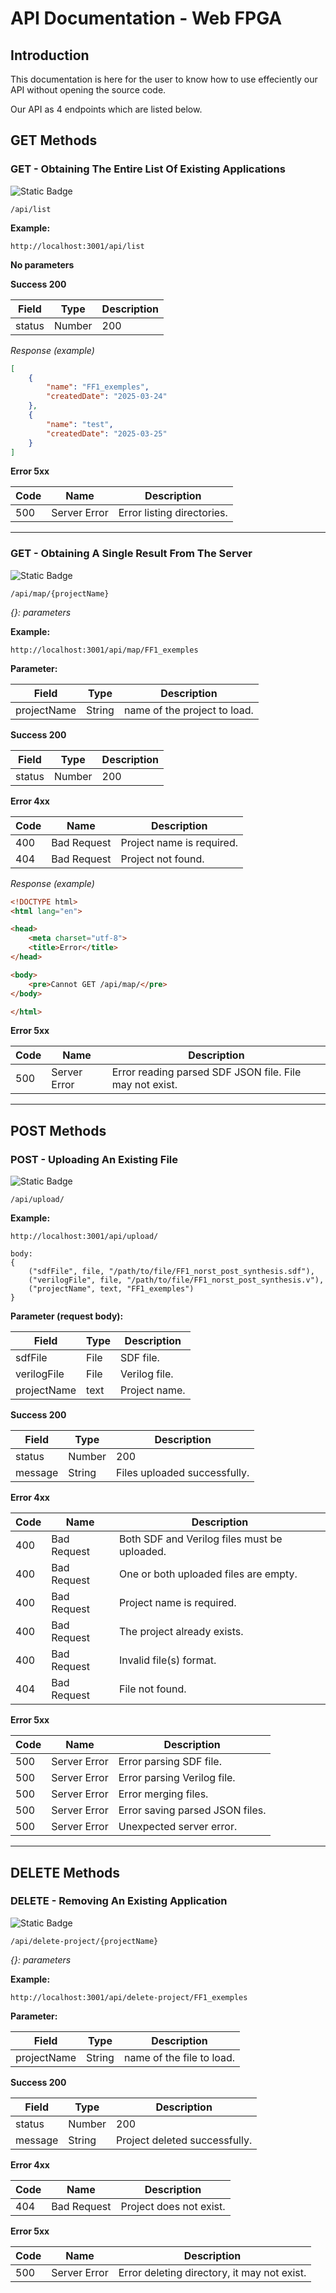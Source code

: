 # API Documentation - Web FPGA

## Introduction

This documentation is here for the user to know how to use effeciently our API without opening the source code.

Our API as 4 endpoints which are listed below.

## GET Methods

### GET - Obtaining The Entire List Of Existing Applications

![Static Badge](https://img.shields.io/badge/GET-darkgreen)

```URL
/api/list
```

**Example:**

```
http://localhost:3001/api/list
```

**No parameters**

**Success 200**

| Field   | Type    | Description |
| ------- | ------- | ----------- |
| status  | Number  | 200         |

*Response (example)*

```JSON
[
    {
        "name": "FF1_exemples",
        "createdDate": "2025-03-24"
    },
    {
        "name": "test",
        "createdDate": "2025-03-25"
    }
]
```

**Error 5xx**

| Code | Name         | Description                |
| ---- | ------------ | -------------------------- |
| 500  | Server Error | Error listing directories. |

---
### GET - Obtaining A Single Result From The Server

![Static Badge](https://img.shields.io/badge/GET-darkgreen)

```URL
/api/map/{projectName}
```

*{}: parameters*

**Example:**

```
http://localhost:3001/api/map/FF1_exemples
```

**Parameter:**

| Field       | Type   | Description                  |
| ----------- | ------ | ---------------------------- |
| projectName | String | name of the project to load. |

**Success 200**

| Field  | Type   | Description |
| ------ | ------ | ----------- |
| status | Number | 200         |

**Error 4xx**

| Code | Name        | Description               |
| ---- | ----------- | ------------------------- |
| 400  | Bad Request | Project name is required. |
| 404  | Bad Request | Project not found.        |

*Response (example)*

```HTML
<!DOCTYPE html>
<html lang="en">

<head>
    <meta charset="utf-8">
    <title>Error</title>
</head>

<body>
    <pre>Cannot GET /api/map/</pre>
</body>

</html>
```

**Error 5xx**

| Code | Name         | Description                                             |
| ---- | ------------ | ------------------------------------------------------- |
| 500  | Server Error | Error reading parsed SDF JSON file. File may not exist. |

---

## POST Methods

### POST - Uploading An Existing File

![Static Badge](https://img.shields.io/badge/POST-yellow)

```URL
/api/upload/
```

**Example:**

```
http://localhost:3001/api/upload/

body:
{
    ("sdfFile", file, "/path/to/file/FF1_norst_post_synthesis.sdf"),
    ("verilogFile", file, "/path/to/file/FF1_norst_post_synthesis.v"),
    ("projectName", text, "FF1_exemples")
}
```

**Parameter (request body):**

| Field       | Type | Description   |
| -----       | ---- | ------------- |
| sdfFile     | File | SDF file.     |
| verilogFile | File | Verilog file. |
| projectName | text | Project name. |

**Success 200**

| Field   | Type   | Description                  |
| ------- | ------ | ---------------------------- |
| status  | Number | 200                          |
| message | String | Files uploaded successfully. |

**Error 4xx**

| Code | Name        | Description                                  |
| ---- | ----------- | -------------------------------------------- |
| 400  | Bad Request | Both SDF and Verilog files must be uploaded. |
| 400  | Bad Request | One or both uploaded files are empty.        |
| 400  | Bad Request | Project name is required.                    |
| 400  | Bad Request | The project already exists.                  |
| 400  | Bad Request | Invalid file(s) format.                      |
| 404  | Bad Request | File not found.                              |

**Error 5xx**

| Code | Name         | Description                     | 
| ---- | ------------ | ------------------------------- |
| 500  | Server Error | Error parsing SDF file.         |
| 500  | Server Error | Error parsing Verilog file.     |
| 500  | Server Error | Error merging files.            |
| 500  | Server Error | Error saving parsed JSON files. |
| 500  | Server Error | Unexpected server error.        |

---

## DELETE Methods

### DELETE - Removing An Existing Application

![Static Badge](https://img.shields.io/badge/DELETE-orange)

```URL
/api/delete-project/{projectName}
```

*{}: parameters*

**Example:**

```
http://localhost:3001/api/delete-project/FF1_exemples
```

**Parameter:**

| Field       | Type   | Description               |
| ----------- | ------ | ------------------------- |
| projectName | String | name of the file to load. |

**Success 200**

| Field   | Type   | Description                   |
| ------- | ------ | ----------------------------- |
| status  | Number | 200                           |
| message | String | Project deleted successfully. |

**Error 4xx**

| Code | Name        | Description             |
| ---- | ----------- | ----------------------- |
| 404  | Bad Request | Project does not exist. |

**Error 5xx**

| Code | Name         | Description                                 |
| ---- | ------------ | ------------------------------------------- |
| 500  | Server Error | Error deleting directory, it may not exist. |
